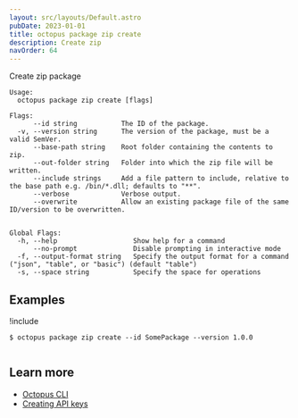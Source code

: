 ```yaml
---
layout: src/layouts/Default.astro
pubDate: 2023-01-01
title: octopus package zip create
description: Create zip
navOrder: 64
---
```


Create zip package


```
Usage:
  octopus package zip create [flags]

Flags:
      --id string           The ID of the package.
  -v, --version string      The version of the package, must be a valid SemVer.
      --base-path string    Root folder containing the contents to zip.
      --out-folder string   Folder into which the zip file will be written.
      --include strings     Add a file pattern to include, relative to the base path e.g. /bin/*.dll; defaults to "**".
      --verbose             Verbose output.
      --overwrite           Allow an existing package file of the same ID/version to be overwritten.


Global Flags:
  -h, --help                   Show help for a command
      --no-prompt              Disable prompting in interactive mode
  -f, --output-format string   Specify the output format for a command ("json", "table", or "basic") (default "table")
  -s, --space string           Specify the space for operations

```

## Examples

!include <samples-instance>


```
$ octopus package zip create --id SomePackage --version 1.0.0


```

## Learn more

- [Octopus CLI](/docs/octopus-rest-api/cli/)
- [Creating API keys](/docs/octopus-rest-api/how-to-create-an-api-key.md)